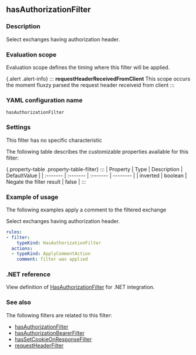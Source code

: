 ## hasAuthorizationFilter

### Description

Select exchanges having authorization header.

### Evaluation scope

Evaluation scope defines the timing where this filter will be applied. 

{.alert .alert-info}
:::
**requestHeaderReceivedFromClient** This scope occurs the moment fluxzy parsed the request header receiveid from client
:::

### YAML configuration name

    hasAuthorizationFilter

### Settings

This filter has no specific characteristic

The following table describes the customizable properties available for this filter: 

{.property-table .property-table-filter}
:::
| Property | Type | Description | DefaultValue |
| :------- | :------- | :------- | -------- |
| inverted | boolean | Negate the filter result | false |
:::

### Example of usage

The following examples apply a comment to the filtered exchange

Select exchanges having authorization header.

```yaml
rules:
- filter:
    typeKind: HasAuthorizationFilter
  actions:
  - typeKind: ApplyCommentAction
    comment: filter was applied
```


### .NET reference

View definition of [HasAuthorizationFilter](https://docs.fluxzy.io/api/Fluxzy.Rules.Filters.RequestFilters.HasAuthorizationFilter.html) for .NET integration.

### See also

The following filters are related to this filter: 

 - [hasAuthorizationFilter](hasAuthorizationFilter)
 - [hasAuthorizationBearerFilter](hasAuthorizationBearerFilter)
 - [hasSetCookieOnResponseFilter](hasSetCookieOnResponseFilter)
 - [requestHeaderFilter](requestHeaderFilter)

